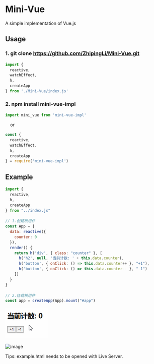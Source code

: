 # Mini-Vue

A simple implementation of Vue.js


## Usage

### 1. git clone https://github.com/ZhipingLi/Mini-Vue.git

```js
import {
  reactive,
  watchEffect,
  h,
  createApp
} from './Mini-Vue/index.js'
```


### 2. npm install mini-vue-impl

  ```js
import mini_vue from 'mini-vue-impl'
  ```
&nbsp;&nbsp;&nbsp;&nbsp;or

```js
const {
  reactive,
  watchEffect,
  h,
  createApp
} = require('mini-vue-impl')
```


## Example

```js
import {
  reactive,
  h,
  createApp
} from "../index.js"

// 1.创建根组件
const App = {
  data: reactive({
    counter: 0
  }),
  render() {
    return h('div', { class: "counter" }, [
      h('h2', null, '当前计数: ' + this.data.counter),
      h('button', { onClick: () => this.data.counter++ }, "+1"),
      h('button', { onClick: () => this.data.counter-- }, "-1")
    ])
  }
}

// 2.挂载根组件
const app = createApp(App).mount("#app")

```

![image](demo1.gif)



![image](C:\Users\Michael\Desktop\demo.gif)

Tips: example.html needs to be opened with Live Server.
